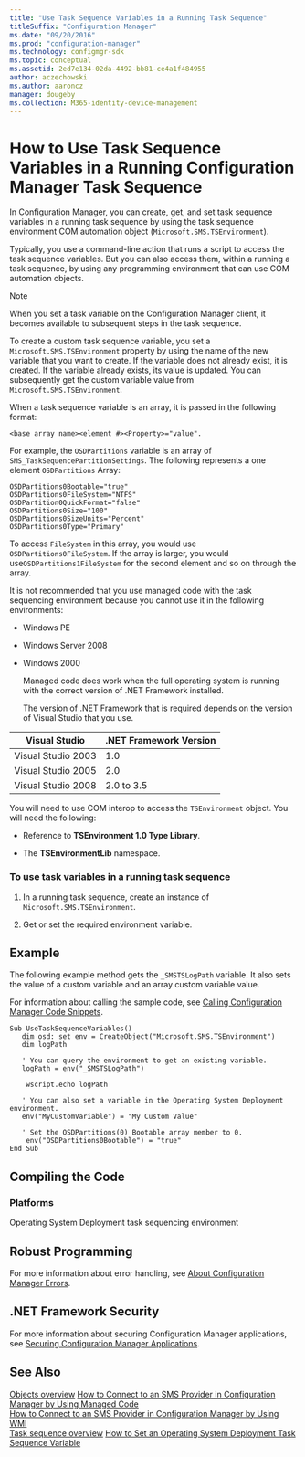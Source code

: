 ```yaml
---
title: "Use Task Sequence Variables in a Running Task Sequence"
titleSuffix: "Configuration Manager"
ms.date: "09/20/2016"
ms.prod: "configuration-manager"
ms.technology: configmgr-sdk
ms.topic: conceptual
ms.assetid: 2ed7e134-02da-4492-bb81-ce4a1f484955
author: aczechowski
ms.author: aaroncz
manager: dougeby
ms.collection: M365-identity-device-management
---
```

# How to Use Task Sequence Variables in a Running Configuration Manager Task Sequence
In Configuration Manager, you can create, get, and set task sequence variables in a running task sequence by using the task sequence environment COM automation object (`Microsoft.SMS.TSEnvironment`).  

 Typically, you use a command-line action that runs a script to access the task sequence variables. But you can also access them, within a running a task sequence, by using any programming environment that can use COM automation objects.  

> [!NOTE]
>  When you set a task variable on the Configuration Manager client, it becomes available to subsequent steps in the task sequence.  

 To create a custom task sequence variable, you set a `Microsoft.SMS.TSEnvironment` property by using the name of the new variable that you want to create. If the variable does not already exist, it is created. If the variable already exists, its value is updated. You can subsequently get the custom variable value from `Microsoft.SMS.TSEnvironment`.  

 When a task sequence variable is an array, it is passed in the following format:  

```  
<base array name><element #><Property>="value".  
```  

 For example, the `OSDPartitions` variable is an array of `SMS_TaskSequencePartitionSettings`. The following represents a one element `OSDPartitions` Array:  

```  
OSDPartitions0Bootable="true"  
OSDPartitions0FileSystem="NTFS"  
OSDPartition0QuickFormat="false"  
OSDPartitions0Size="100"  
OSDPartitions0SizeUnits="Percent"  
OSDPartitions0Type="Primary"  
```  

 To access `FileSystem` in this array, you would use `OSDPartitions0FileSystem`. If the array is larger, you would use`OSDPartitions1FileSystem` for the second element and so on through the array.  

 It is not recommended that you use managed code with the task sequencing environment because you cannot use it in the following environments:  

- Windows PE  

- Windows Server 2008  

- Windows 2000  

  Managed code does work when the full operating system is running with the correct version of .NET Framework installed.  

  The version of .NET Framework that is required depends on the version of Visual Studio that you use.  

|Visual Studio|.NET Framework Version|  
|-------------------|----------------------------|  
|Visual Studio 2003|1.0|  
|Visual Studio 2005|2.0|  
|Visual Studio 2008|2.0 to 3.5|  

 You will need to use COM interop to access the `TSEnvironment` object. You will need the following:  

-   Reference to **TSEnvironment 1.0 Type Library**.  

-   The **TSEnvironmentLib** namespace.  

### To use task variables in a running task sequence  

1.  In a running task sequence, create an instance of `Microsoft.SMS.TSEnvironment`.  

2.  Get or set the required environment variable.  

## Example  
 The following example method gets the `_SMSTSLogPath` variable. It also sets the value of a custom variable and an array custom variable value.  

 For information about calling the sample code, see [Calling Configuration Manager Code Snippets](../../develop/core/understand/calling-code-snippets.md).  

```vbs  
Sub UseTaskSequenceVariables()  
   dim osd: set env = CreateObject("Microsoft.SMS.TSEnvironment")  
   dim logPath  

   ' You can query the environment to get an existing variable.  
   logPath = env("_SMSTSLogPath")  

    wscript.echo logPath   

   ' You can also set a variable in the Operating System Deployment environment.  
   env("MyCustomVariable") = "My Custom Value"  

   ' Set the OSDPartitions(0) Bootable array member to 0.  
    env("OSDPartitions0Bootable") = "true"  
End Sub  
```  

## Compiling the Code  

### Platforms  
 Operating System Deployment task sequencing environment  

## Robust Programming  
 For more information about error handling, see [About Configuration Manager Errors](../../develop/core/understand/about-configuration-manager-errors.md).  

## .NET Framework Security  
 For more information about securing Configuration Manager applications, see [Securing Configuration Manager Applications](../../develop/core/understand/securing-configuration-manager-applications.md).  

## See Also  
 [Objects overview](/sccm/develop/core/understand/configuration-manager-objects-overview)
 [How to Connect to an SMS Provider in Configuration Manager by Using Managed Code](../../develop/core/understand/how-to-connect-to-an-sms-provider-by-using-managed-code.md)   
 [How to Connect to an SMS Provider in Configuration Manager  by Using WMI](../../develop/core/understand/how-to-connect-to-an-sms-provider-in-configuration-manager-by-using-wmi.md)   
 [Task sequence overview](/sccm/develop/osd/operating-system-deployment-task-sequences-overview)
 [How to Set an Operating System Deployment Task Sequence Variable](../../develop/osd/how-to-set-an-operating-system-deployment-task-sequence-variable.md)
